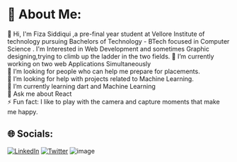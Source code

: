  # 💫 About Me:
💫 Hi, I'm Fiza Siddiqui ,a pre-final year student at Vellore Institute of technology pursuing Bachelors of Technology - BTech focused in Computer Science .
I'm Interested in Web Development and sometimes Graphic designing,trying to climb up the ladder in the two fields.
🔭 I’m currently working on two web Applications Simultaneously <br>👯 I’m looking for people who can help me prepare for placements.<br>🤝 I’m looking for help with projects related to Machine Learning.<br>🌱 I’m currently learning dart and Machine Learning<br>💬 Ask me about React <br>⚡ Fun fact: I like to play with the camera and capture moments that make me happy.

## 🌐 Socials:
[![LinkedIn](https://img.shields.io/badge/LinkedIn-%230077B5.svg?logo=linkedin&logoColor=white)](https://linkedin.com/in/fiza-siddiqui-445260209) [![Twitter](https://img.shields.io/badge/Twitter-%231DA1F2.svg?logo=Twitter&logoColor=white)](https://twitter.com/Fiza0307) ![image](https://github.com/fiza1122/fiza1122/assets/80641619/8617cf4c-8ddd-458a-903b-a52d7544af61)

